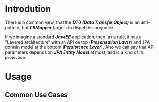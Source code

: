 # Introdution

There is a common view, that the **_DTO (Data Transfer Object)_**  is an anti-pattern, but **_CSMapper_** targets to dispel this prejudice.

If we imagine a standard **_JavaEE_** application, then, as a rule, it has a "Layered architecture" with an API on top (**_Presensation Layer_**) and JPA domain model at the bottom (**_Persistence Layer_**). Also we can say that API parameters depends on **_JPA Entity Model_** at most, and is a kind of its projection.


# Usage

## Common Use Cases
